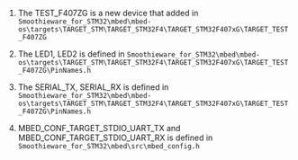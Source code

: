 1. The TEST_F407ZG is a new device that added in `Smoothieware_for_STM32\mbed\mbed-os\targets\TARGET_STM\TARGET_STM32F4\TARGET_STM32F407xG\TARGET_TEST_F407ZG`

2. The LED1, LED2 is defined in `Smoothieware_for_STM32\mbed\mbed-os\targets\TARGET_STM\TARGET_STM32F4\TARGET_STM32F407xG\TARGET_TEST_F407ZG\PinNames.h` 

3. The SERIAL_TX, SERIAL_RX is defined in `Smoothieware_for_STM32\mbed\mbed-os\targets\TARGET_STM\TARGET_STM32F4\TARGET_STM32F407xG\TARGET_TEST_F407ZG\PinNames.h`

4. MBED_CONF_TARGET_STDIO_UART_TX and  MBED_CONF_TARGET_STDIO_UART_RX is defined in `Smoothieware_for_STM32\mbed\src\mbed_config.h`